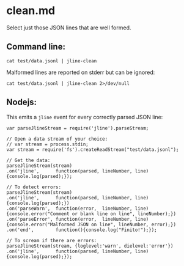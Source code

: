 clean.md
========

Select just those JSON lines that are well formed.

## Command line:

    cat test/data.jsonl | jline-clean

Malformed lines are reported on stderr but can be ignored:

    cat test/data.jsonl | jline-clean 2>/dev/null

## Nodejs:

This emits a `jline` event for every correctly parsed JSON line:

    var parseJlineStream = require('jline').parseStream;

    // Open a data stream of your choice:
    // var stream = process.stdin;
    var stream = require('fs').createReadStream("test/data.jsonl");

    // Get the data:
    parseJlineStream(stream)
    .on('jline',      function(parsed, lineNumber, line){console.log(parsed);});

    // To detect errors:
    parseJlineStream(stream)
    .on('jline',      function(parsed, lineNumber, line){console.log(parsed);})
    .on('parseWarn',  function(error,  lineNumber, line){console.error("Comment or blank line on line", lineNumber);})
    .on('parseError', function(error,  lineNumber, line){console.error("Malformed JSON on line", lineNumber, error);})
    .on('end',        function(){console.log("Finito!");});

    // To scream if there are errors:
    parseJlineStream(stream, {loglevel:'warn', dielevel:'error'})
    .on('jline',      function(parsed, lineNumber, line){console.log(parsed);});
    
